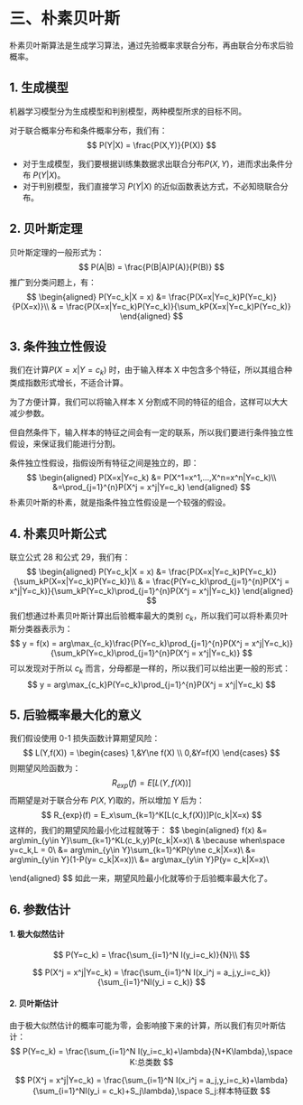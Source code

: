 # 三、朴素贝叶斯

朴素贝叶斯算法是生成学习算法，通过先验概率求联合分布，再由联合分布求后验概率。

## 1. 生成模型

机器学习模型分为生成模型和判别模型，两种模型所求的目标不同。

对于联合概率分布和条件概率分布，我们有：
$$
P(Y|X) = \frac{P(X,Y)}{P(X)}
$$

- 对于生成模型，我们要根据训练集数据求出联合分布$P(X,Y)$，进而求出条件分布 $P(Y|X)$。
- 对于判别模型，我们直接学习 $P(Y|X)$ 的近似函数表达方式，不必知晓联合分布。

## 2. 贝叶斯定理

贝叶斯定理的一般形式为：
$$
P(A|B) = \frac{P(B|A)P(A)}{P(B)}
$$
推广到分类问题上，有：
$$
\begin{aligned}
P(Y=c_k|X = x) &= \frac{P(X=x|Y=c_k)P(Y=c_k)}{P(X=x)}\\
& = \frac{P(X=x|Y=c_k)P(Y=c_k)}{\sum_kP(X=x|Y=c_k)P(Y=c_k)}
\end{aligned}
$$

## 3. 条件独立性假设

我们在计算$P(X=x|Y=c_k)$ 时，由于输入样本 X 中包含多个特征，所以其组合种类成指数形式增长，不适合计算。

为了方便计算，我们可以将输入样本 X 分割成不同的特征的组合，这样可以大大减少参数。

但自然条件下，输入样本的特征之间会有一定的联系，所以我们要进行条件独立性假设，来保证我们能进行分割。

条件独立性假设，指假设所有特征之间是独立的，即：
$$
\begin{aligned}
P(X=x|Y=c_k) &= P(X^1=x^1,...,X^n=x^n|Y=c_k)\\
&=\prod_{j=1}^{n}P(X^j = x^j|Y=c_k)
\end{aligned}
$$
朴素贝叶斯的朴素，就是指条件独立性假设是一个较强的假设。

## 4. 朴素贝叶斯公式

联立公式 28 和公式 29，我们有：
$$
\begin{aligned}
P(Y=c_k|X = x) &= \frac{P(X=x|Y=c_k)P(Y=c_k)}{\sum_kP(X=x|Y=c_k)P(Y=c_k)}\\
& = \frac{P(Y=c_k)\prod_{j=1}^{n}P(X^j = x^j|Y=c_k)}{\sum_kP(Y=c_k)\prod_{j=1}^{n}P(X^j = x^j|Y=c_k)}
\end{aligned}
$$
我们想通过朴素贝叶斯计算出后验概率最大的类别 $c_k$，所以我们可以将朴素贝叶斯分类器表示为：
$$
y = f(x) = arg\max_{c_k}\frac{P(Y=c_k)\prod_{j=1}^{n}P(X^j = x^j|Y=c_k)}{\sum_kP(Y=c_k)\prod_{j=1}^{n}P(X^j = x^j|Y=c_k)}
$$
可以发现对于所以 $c_k$ 而言，分母都是一样的，所以我们可以给出更一般的形式：
$$
y = arg\max_{c_k}P(Y=c_k)\prod_{j=1}^{n}P(X^j = x^j|Y=c_k)
$$

## 5. 后验概率最大化的意义

我们假设使用 0-1 损失函数计算期望风险：
$$
L(Y,f(X)) = 
\begin{cases}
1,&Y\ne f(X) \\
0,&Y=f(X)
\end{cases}
$$
则期望风险函数为：
$$
R_{exp}(f) = E[L(Y,f(X))]
$$
而期望是对于联合分布 $P(X,Y)$取的，所以增加 Y 后为：
$$
R_{exp}(f) = E_x\sum_{k=1}^K[L(c_k,f(X))]P(c_k|X=x)
$$
这样的，我们的期望风险最小化过程就等于：
$$
\begin{aligned}
f(x) &= arg\min_{y\in Y}\sum_{k=1}^KL(c_k,y)P(c_k|X=x)\\
& \because when\space y=c_k,L = 0\\
&= arg\min_{y\in Y}\sum_{k=1}^KP(y\ne c_k|X=x)\\
&= arg\min_{y\in Y}(1-P(y= c_k|X=x))\\
&= arg\max_{y\in Y}P(y= c_k|X=x)\\

\end{aligned}
$$
如此一来，期望风险最小化就等价于后验概率最大化了。

## 6. 参数估计

#### 1. 极大似然估计

$$
P(Y=c_k) = \frac{\sum_{i=1}^N I(y_i=c_k)}{N}\\
$$

$$
P(X^j = x^j|Y=c_k) = \frac{\sum_{i=1}^N I(x_i^j = a_j,y_i=c_k)}{\sum_{i=1}^NI(y_i = c_k)}
$$

#### 2. 贝叶斯估计

由于极大似然估计的概率可能为零，会影响接下来的计算，所以我们有贝叶斯估计：
$$
P(Y=c_k) = \frac{\sum_{i=1}^N I(y_i=c_k)+\lambda}{N+K\lambda},\space K:总类数
$$

$$
P(X^j = x^j|Y=c_k) = \frac{\sum_{i=1}^N I(x_i^j = a_j,y_i=c_k)+\lambda}{\sum_{i=1}^NI(y_i = c_k)+S_j\lambda},\space S_j:样本特征数
$$

